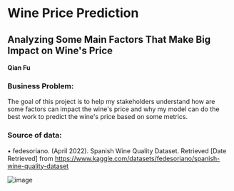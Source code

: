 # Wine Price Prediction
## Analyzing Some Main Factors That Make Big Impact on Wine's Price

**Qian Fu**

### Business Problem:

The goal of this project is to help my stakeholders understand how are some factors can impact the wine's price and why my model can do the best work to predict the wine's price based on some metrics.


### Source of data:
•	fedesoriano. (April 2022). Spanish Wine Quality Dataset. Retrieved [Date Retrieved] from https://www.kaggle.com/datasets/fedesoriano/spanish-wine-quality-dataset


![image]()
